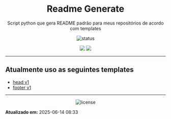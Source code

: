 <!--
template_name=head
template_version=v1
-->

<h1 align="center">Readme Generate</h1>

<p align="center">
  Script python que gera README padrão para meus repositórios de acordo com templates<br>
</p>

<p align="center">
  <img src="https://img.shields.io/badge/status-Em desenvolvimento-blue.svg" alt="status">
</p>

<p align="center">
<img src="https://img.shields.io/badge/topics:-grey"> 
<img src="https://img.shields.io/badge/python-lightgrey">
</p>

<hr>



## Atualmente uso as seguintes templates
 - [head v1](../templates/head-v1.md)
 - [footer v1](../templates/footer-v1.md)
<!--
template_name=footer
template_version=v1
-->

---
<p align="center">
   <img src="https://img.shields.io/badge/licença-GPL%203-blue.svg" alt="license">
</p>

**Atualizado em:** 2025-06-14 08:33